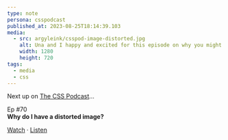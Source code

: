 ```yaml
---
type: note
persona: csspodcast
published_at: 2023-08-25T18:14:39.103
media:
  - src: argyleink/csspod-image-distorted.jpg
    alt: Una and I happy and excited for this episode on why you might have a distorted image
    width: 1280
    height: 720
tags: 
  - media
  - css
---
```


Next up on [The CSS Podcast](https://www.youtube.com/playlist?list=PLNYkxOF6rcIAx_S2LSfXQLorIeehsPL3q)…

<span class="Tag">Ep #70</span>  
**Why do I have a distorted image?** 

[Watch](https://www.youtube.com/watch?v=bxz-sOxXQsA&list=PLNYkxOF6rcIAx_S2LSfXQLorIeehsPL3q) · 
[Listen](https://thecsspodcast.libsyn.com/70-why-is-my-image-distorted)